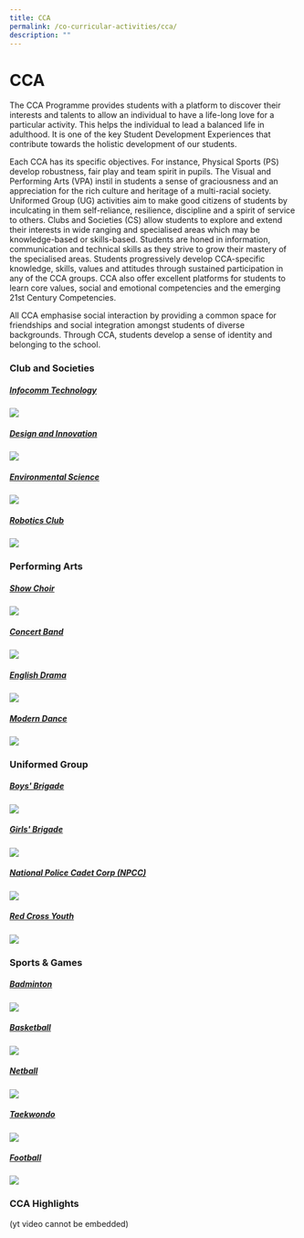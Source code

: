 ```yaml
---
title: CCA
permalink: /co-curricular-activities/cca/
description: ""
---
```

# **CCA**

The CCA Programme provides students with a platform to discover their interests and talents to allow an individual to have a life-long love for a particular activity. This helps the individual to lead a balanced life in adulthood. It is one of the key Student Development Experiences that contribute towards the holistic development of our students. 

Each CCA has its specific objectives. For instance, Physical Sports (PS) develop robustness, fair play and team spirit in pupils. The Visual and Performing Arts (VPA) instil in students a sense of graciousness and an appreciation for the rich culture and heritage of a multi-racial society. Uniformed Group (UG) activities aim to make good citizens of students by inculcating in them self-reliance, resilience, discipline and a spirit of service to others. Clubs and Societies (CS) allow students to explore and extend their interests in wide ranging and specialised areas which may be knowledge-based or skills-based. Students are honed in information, communication and technical skills as they strive to grow their mastery of the specialised areas. Students progressively develop CCA-specific knowledge, skills, values and attitudes through sustained participation in any of the CCA groups. CCA also offer excellent platforms for students to learn core values, social and emotional competencies and the emerging 21st Century Competencies. 

All CCA emphasise social interaction by providing a common space for friendships and social integration amongst students of diverse backgrounds. Through CCA, students develop a sense of identity and belonging to the school.

### Club and Societies

##### **[Infocomm Technology](/co-curricular-activities/Clubs-and-Societies/infocomm-technology/)**
![](/images/CCA/2022%20Infocomm%20Formal.jpg)

##### **[Design and Innovation](/co-curricular-activities/Clubs-and-Societies/design-and-innovation/)**
![](/images/CCA/2022%20Design%20n%20Innovation%20Formal.jpg)

##### **[Environmental Science ](/co-curricular-activities/Clubs-and-Societies/environmental-science/)**
![](/images/CCA/2022%20Environmental%20Science%20Formal.jpg)

##### **[Robotics Club](/co-curricular-activities/Clubs-and-Societies/robotics-club/)**
![](/images/CCA/2022%20Robotics%20Formal.jpg)


### Performing Arts

##### **[Show Choir](/co-curricular-activities/Performing-Arts/choir/)**
![](/images/CCA/2022%20Show%20Choir%20Formal.jpg)

##### **[Concert Band](/co-curricular-activities/Performing-Arts/concert-band/)**
![](/images/CCA/2022%20Concert%20Band%20Formal.jpg)

##### **[English Drama](/co-curricular-activities/Performing-Arts/english-drama/)**
![](/images/CCA/2022%20English%20Drama%20Formal.jpg)

##### **[Modern Dance](/co-curricular-activities/Performing-Arts/modern-dance/)**
![](/images/CCA/2022%20Modern%20Dance%20Formal.jpg)

### Uniformed Group

##### **[Boys' Brigade](/co-curricular-activities/Uniformed-Groups/boys-brigade/)**
![](/images/CCA/2022%20Boys%20Brigade%20Formal.jpg)

##### **[Girls' Brigade](/co-curricular-activities/Uniformed-Groups/girls-brigade/)**
![](/images/CCA/2022%20Girls%20Brigade%20Formal.jpg)

##### **[National Police Cadet Corp (NPCC)](/co-curricular-activities/Uniformed-Groups/npcc/)**
![](/images/CCA/2022%20NPCC%20Formal.jpg)

##### **[Red Cross Youth](/co-curricular-activities/red-cross/)**
![](/images/CCA/2022%20Red%20Cross%20Formal.jpg)

### Sports & Games

##### **[Badminton](/co-curricular-activities/Sports-and-Games/badminton/)**
![](/images/CCA/2022%20Badminton%20Formal.jpg)

##### **[Basketball](/co-curricular-activities/Sports-and-Games/basketball/)**
![](/images/CCA/2022%20Basketball%20Formal.jpg)

##### **[Netball](/co-curricular-activities/Sports-and-Games/netball/)**
![](/images/CCA/2022%20Netball%20Formal.jpg)

##### **[Taekwondo](/co-curricular-activities/Sports-and-Games/taekwondo/)**
![](/images/CCA/2022%20Taekwondo%20Formal.jpg)

##### **[Football](/co-curricular-activities/Sports-and-Games/football/)**
![](/images/CCA/2022%20Football%20Formal.jpg)

### CCA Highlights

(yt video cannot be embedded)